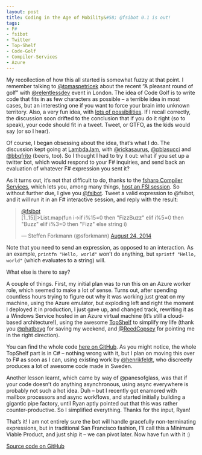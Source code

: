 ```yaml
---
layout: post
title: Coding in the Age of Mobility&#58; @fsibot 0.1 is out!
tags:
- F#
- fsibot
- Twitter
- Top-Shelf
- Code-Golf
- Compiler-Services
- Azure
---
```


My recollection of how this all started is somewhat fuzzy at that point. I remember talking to [@tomaspetricek](https://twitter.com/tomaspetricek) about the recent “A pleasant round of golf” with [@relentlessdev](https://twitter.com/relentlessdev) event in London. The idea of Code Golf is to write code that fits in as few characters as possible – a terrible idea in most cases, but an interesting one if you want to force your brain into unknown territory. Also, a very fun idea, with [lots of possibilities](http://codegolf.stackexchange.com/). If I recall correctly, the discussion soon drifted to the conclusion that if you do it right (so to speak), your code should fit in a tweet. Tweet, or GTFO, as the kids would say (or so I hear).

<!--more-->

Of course, I began obsessing about the idea, that’s what I do. The discussion kept going at [LambdaJam](http://www.lambdajam.com/), with [@rickasaurus](https://twitter.com/rickasaurus), [@pblasucci](https://twitter.com/pblasucci) and [@bbqfrito](https://twitter.com/bbqfrito) (beers, too). So I thought I had to try it out: what if you set up a twitter bot, which would respond to your F# inquiries, and send back an evaluation of whatever F# expression you sent it?

As it turns out, it’s not that difficult to do, thanks to the [fsharp Compiler Services](http://fsharp.github.io/FSharp.Compiler.Service/), which lets you, among many things, [host an FSI session](http://fsharp.github.io/FSharp.Compiler.Service/interactive.html). So without further due, I give you [@fsibot](https://twitter.com/fsibot). Tweet a valid expression to @fsibot, and it will run it in an F# interactive session, and reply with the result:

<blockquote class="twitter-tweet" data-lang="en"><p lang="en" dir="ltr"><a href="https://twitter.com/fsibot">@fsibot</a> <br>[1..15]|&gt;List.map(fun i-&gt;if i%15=0 then &quot;FizzBuzz&quot; elif i%5=0 then &quot;Buzz&quot; elif i%3=0 then &quot;Fizz&quot; else string i)</p>&mdash; Steffen Forkmann (@sforkmann) <a href="https://twitter.com/sforkmann/status/503604082264006657">August 24, 2014</a></blockquote>
<script async src="//platform.twitter.com/widgets.js" charset="utf-8"></script>

Note that you need to send an expression, as opposed to an interaction. As an example, `printfn "Hello, world"` won’t do anything, but `sprintf "Hello, world"` (which evaluates to a string) will.

What else is there to say?

A couple of things. First, my initial plan was to run this on an Azure worker role, which seemed to make a lot of sense. Turns out, after spending countless hours trying to figure out why it was working just great on my machine, using the Azure emulator, but exploding left and right the moment I deployed it in production, I just gave up, and changed track, rewriting it as a Windows Service hosted in an Azure virtual machine (it’s still a cloud-based architecture!), using the awesome [TopShelf](http://topshelf-project.com/) to simplify my life (thank you [@phatboyg](https://twitter.com/PhatBoyG) for saving my weekend, and [@ReedCopsey](https://twitter.com/ReedCopsey) for pointing me in the right direction).

You can find the whole code [here on GitHub](https://github.com/mathias-brandewinder/fsibot). As you might notice, the whole TopShelf part is in C# – nothing wrong with it, but I plan on moving this over to F# as soon as I can, using existing work by [@henrikfeldt](https://twitter.com/henrikfeldt), who discreetly produces a lot of awesome code made in Sweden.

Another lesson learnt, which came by way of @panesofglass, was that if your code doesn’t do anything asynchronous, using async everywhere is probably not such a hot idea. Duh – but I recently got enamored with mailbox processors and async workflows, and started initially building a gigantic pipe factory, until Ryan aptly pointed out that this was rather counter-productive. So I simplified everything. Thanks for the input, Ryan!

That’s it! I am not entirely sure the bot will handle gracefully non-terminating expressions, but in traditional San Francisco fashion, I’ll call this a Minimum Viable Product, and just ship it – we can pivot later. Now have fun with it :) 

[Source code on GitHub](https://github.com/mathias-brandewinder/fsibot/tree/0b20f46c4b9307f58c9dba5f15c7f4ca43071e55)